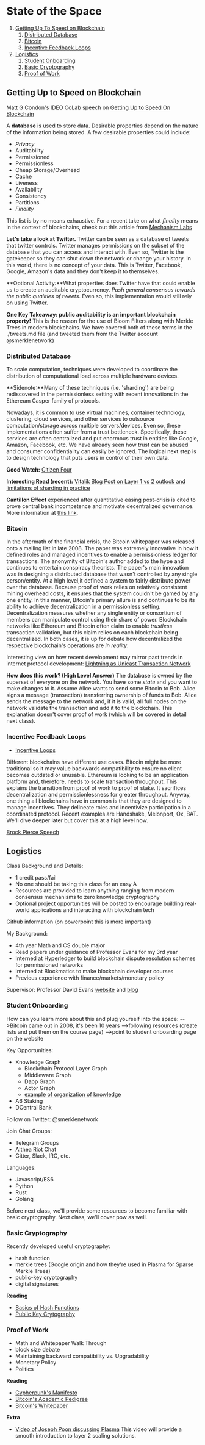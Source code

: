 # State of the Space

1. [Getting Up To Speed on Blockchain](#intro)
    1. [Distributed Database](#distributed)
    2. [Bitcoin](#bitcoin)
    4. [Incentive Feedback Loops](#incentives)
2. [Logistics](#logistics)
    1. [Student Onboarding](#onboarding)
    1. [Basic Cryptography](#crypto)
    2. [Proof of Work](#pow)

## Getting Up to Speed on Blockchain <a name="intro"></a>

Matt G Condon's IDEO CoLab speech on [Getting Up to Speed On Blockchain](https://www.youtube.com/watch?v=PvO3J4AKLWo)

A **database** is used to store data. Desirable properties depend on the nature of the information being stored. A few desirable properties could include:
* *Privacy*
* Auditability
* Permissioned
* Permissionless
* Cheap Storage/Overhead
* Cache
* Liveness
* Availability
* Consistency
* Partitions
* *Finality*

This list is by no means exhaustive. For a recent take on what *finality* means in the context of blockchains, check out this article from [Mechanism Labs](https://medium.com/mechanism-labs/finality-in-blockchain-consensus-d1f83c120a9a)

**Let's take a look at Twitter.** Twitter can be seen as a database of tweets that twitter controls. Twitter manages permissions on the subset of the database that you can access and interact with. Even so, Twitter is the gatekeeper so they can shut down the network or change your history. In this world, there is no concept of your data. This is Twitter, Facebook, Google, Amazon's data and they don't keep it to themselves.

**Optional Activity:**What properties does Twitter have that could enable us to create an auditable cryptocurrency. *Push general consensus towards the public qualities of tweets*. Even so, this implementation would still rely on using Twitter.

**One Key Takeaway: public auditability is an important blockchain property!**
This is the reason for the use of Bloom Filters along with Merkle Trees in modern blockchains. We have covered both of these terms in the ./tweets.md file (and tweeted them from the Twitter account @smerklenetwork)

### Distributed Database <a name="distributed"></a>
To scale computation, techniques were developed to coordinate the distribution of computational load across multiple hardware devices. 

**Sidenote:**Many of these techniques (i.e. 'sharding') are being rediscovered in the permissionless setting with recent innovations in the Ethereum Casper family of protocols. 

Nowadays, it is common to use virtual machines, container technology, clustering, cloud services, and other services to outsource computation/storage across multiple servers/devices. Even so, these implementations often suffer from a trust bottleneck. Specifically, these services are often centralized and put enormous trust in entities like Google, Amazon, Facebook, etc. We have already seen how trust can be abused and consumer confidentiality can easily be ignored. The logical next step is to design technology that puts users in control of their own data.

**Good Watch:** [Citizen Four](https://en.wikipedia.org/wiki/Citizenfour)

**Interesting Read (recent):** [Vitalik Blog Post on Layer 1 vs 2 outlook and limitations of sharding in practice](https://vitalik.ca/general/2018/08/26/layer_1.html)

**Cantillon Effect** experienced after quantitative easing post-crisis is cited to prove central bank incompetence and motivate decentralized governance. More information at [this link](https://mises.org/library/how-central-banking-increased-inequality).

### Bitcoin <a name="bitcoin"></a>
In the aftermath of the financial crisis, the Bitcoin whitepaper was released onto a mailing list in late 2008. The paper was extremely innovative in how it defined roles and managed incentives to enable a permissionless ledger for transactions. The anonymity of Bitcoin's author added to the hype and continues to entertain conspiracy theorists. The paper's main innovation was in designing a distributed database that wasn't controlled by any single person/entity. At a high level,it defined a system to fairly distribute power over the database. Because proof of work relies on relatively consistent mining overhead costs, it ensures that the system couldn't be gamed by any one entity. In this manner, Bitcoin's primary allure is and continues to be its ability to achieve decentralization in a permissionless setting. Decentralization measures whether any single entity or consortium of members can manipulate control using their share of power. Blockchain networks like Ethereum and Bitcoin often claim to enable *trustless* transaction validation, but this claim relies on each blockchain being decentralized. In both cases, it is up for debate how decentralized the respective blockchain's operations are *in reality*. 

Interesting view on how recent development may mirror past trends in internet protocol development: [Lightning as Unicast Transaction Network](https://medium.com/@melik_87377/lightning-network-enables-unicast-transactions-in-bitcoin-lightning-is-bitcoins-tcp-ip-stack-8ec1d42c14f5)

**How does this work? (High Level Answer)**
The database is owned by the superset of everyone on the network. You have some *state* and you want to make changes to it. Assume Alice wants to send some Bitcoin to Bob. Alice signs a message (transaction) transferring ownership of funds to Bob. Alice sends the message to the network and, if it is valid, all full nodes on the network validate the transaction and add it to the blockchain. This explanation doesn't cover proof of work (which will be covered in detail next class).

### Incentive Feedback Loops <a name="incentives"></a>
* [Incentive Loops](https://medium.com/@Trustless_State/incentive-loops-how-crypto-actually-fixes-stuff-a7aa7aa3ae04)

Different blockchains have different use cases. Bitcoin might be more traditional so it may value backwards compatibility to ensure no client becomes outdated or unusable. Ethereum is looking to be an application platform and, therefore, needs to scale transaction throughput. This explains the transition from proof of work to proof of stake. It sacrifices decentralization and permissionlessness for greater throughput. Anyway, one thing all blockchains have in common is that they are designed to manage incentives. They delineate roles and incentivize participation in a coordinated protocol. Recent examples are Handshake, Melonport, Ox, BAT. We'll dive deeper later but cover this at a high level now.

[Brock Pierce Speech](https://www.youtube.com/watch?v=0mpF_bIVxak)

## Logistics <a name="logistics"></a>
Class Background and Details: 
* 1 credit pass/fail
* No one should be taking this class for an easy A
* Resources are provided to learn anything ranging from modern consensus mechanisms to zero knowledge cryptography
* Optional project opportunities will be posted to encourage building real-world applications and interacting with blockchain tech

Github information (on powerpoint this is more important)

My Background:
* 4th year Math and CS double major
* Read papers under guidance of Professor Evans for my 3rd year
* Interned at Hyperledger to build blockchain dispute resolution schemes for permissioned networks
* Interned at Blockmatics to make blockchain developer courses
* Previous experience with finance/markets/monetary policy

Supervisor: Professor David Evans [website](https://www.cs.virginia.edu/~evans/) and [blog](http://www.jeffersonswheel.org)

### Student Onboarding <a name="onboarding"></a>

How can you learn more about this and plug yourself into the space:
-->Bitcoin came out in 2008, it's been 10 years
-->following resources (create lists and put them on the course page)
-->point to student onboarding page on the website


Key Opportunities:
* Knowledge Graph
    * Blockchain Protocol Layer Graph
    * Middleware Graph
    * Dapp Graph
    * Actor Graph
    * [example of organization of knowledge](https://medium.com/@josh_nussbaum/blockchain-project-ecosystem-8940ababaf27)
* A6 Staking
* DCentral Bank

Follow on Twitter: @smerklenetwork

Join Chat Groups:
* Telegram Groups
* Althea Riot Chat
* Gitter, Slack, IRC, etc.

Languages:
* Javascript/ES6
* Python
* Rust
* Golang

Before next class, we'll provide some resources to become familiar with basic cryptography. Next class, we'll cover pow as well.

### Basic Cryptography <a name="crypto"></a>
Recently developed useful cryptography:
* hash function
* merkle trees (Google origin and how they're used in Plasma for Sparse Merkle Trees)
* public-key cryptography
* digital signatures

**Reading**
* [Basics of Hash Functions](https://medium.com/@ConsenSys/blockchain-underpinnings-hashing-7f4746cbd66b)
* [Public Key Crytography](https://security.stackexchange.com/questions/25741/how-can-i-explain-the-concept-of-public-and-private-keys-without-technical-jargo)

### Proof of Work <a name="pow"></a>
* Math and Whitepaper Walk Through
* block size debate
* Maintaining backward compatibility vs. Upgradability
* Monetary Policy
* Politics

**Reading**
* [Cypherpunk's Manifesto](https://www.activism.net/cypherpunk/manifesto.html)
* [Bitcoin's Academic Pedigree](https://queue.acm.org/detail.cfm?id=3136559)
* [Bitcoin's Whitepaper](https://bitcoin.org/bitcoin.pdf)

**Extra**
* [Video of Joseph Poon discussing Plasma](https://www.youtube.com/watch?reload=9&v=oOQmnhQrq_U)
This video will provide a smooth introduction to layer 2 scaling solutions.